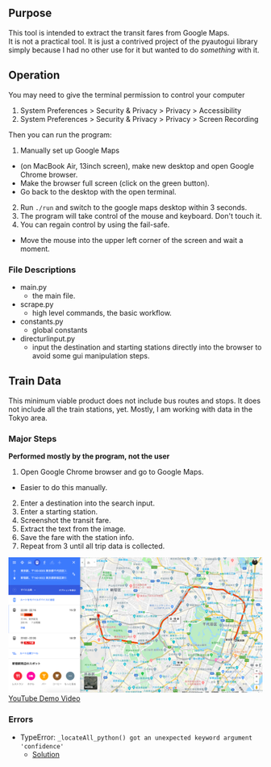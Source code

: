 ## Purpose
This tool is intended to extract the transit fares from Google Maps.  
It is not a practical tool. It is just a contrived project of the pyautogui library simply because I had no other use for it but wanted to do *something* with it.

## Operation
You may need to give the terminal permission to control your computer  
1. System Preferences > Security & Privacy > Privacy > Accessibility  
2. System Preferences > Security & Privacy > Privacy > Screen Recording    

Then you can run the program:  
1. Manually set up Google Maps
  * (on MacBook Air, 13inch screen), make new desktop and open Google Chrome browser.
  * Make the browser full screen (click on the green button).
  * Go back to the desktop with the open terminal.
2. Run `./run` and switch to the google maps desktop within 3 seconds.
3. The program will take control of the mouse and keyboard. Don't touch it.
4. You can regain control by using the fail-safe.
  * Move the mouse into the upper left corner of the screen and wait a moment.

### File Descriptions
* main.py
    * the main file.
* scrape.py
    * high level commands, the basic workflow.
* constants.py
    * global constants
* directurlinput.py
    * input the destination and starting stations directly into the browser to avoid some gui manipulation steps.

## Train Data
This minimum viable product does not include bus routes and stops.
It does not include all the train stations, yet.
Mostly, I am working with data in the Tokyo area.


### Major Steps
__Performed mostly by the program, not the user__
1. Open Google Chrome browser and go to Google Maps.
  * Easier to do this manually.
2. Enter a destination into the search input.
3. Enter a starting station.
4. Screenshot the transit fare.
5. Extract the text from the image.
6. Save the fare with the station info.
7. Repeat from 3 until all trip data is collected.

![Transit Fare Reimbursement](screenshot.png)
[YouTube Demo Video](https://youtu.be/28hjUg8mEZo)


### Errors
* TypeError: `_locateAll_python() got an unexpected keyword argument 'confidence'`
    * [Solution](https://stackoverflow.com/questions/57832850/documentation-says-to-use-a-confidence-parameter-but-it-throws-an-error)
